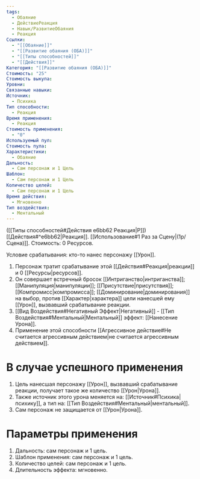 ```yaml
---
tags:
  - Обаяние
  - ДействиеРеакция
  - Навык/РазвитиеОбаяния
  - Реакция
Ссылки:
  - "[[Обаяние]]"
  - "[[Развитие обаяния (ОБА)]]"
  - "[[Типы способностей]]"
  - "[[Действия]]"
Категория: "[[Развитие обаяния (ОБА)]]"
Стоимость: "25"
Стоимость выкупа: 
Уровни: 
Связанные навыки: 
Источник:
  - Психика
Тип способности:
  - Реакция
Время применения:
  - Реакция
Стоимость применения:
  - "0"
Используемый пул: 
Стоимость пула: 
Характеристики:
  - Обаяние
Дальность:
  - Сам персонаж и 1 Цель
Шаблон:
  - Сам персонаж и 1 Цель
Количество целей:
  - Сам персонаж и 1 Цель
Время действия:
  - Мгновенно
Тип воздействия:
  - Ментальный
---
```

([[Типы способностей#Действия e6bb62 Реакция|Р]]) [[Действия#^e6bb62|Реакция]]. [[Использование#1 Раз за Сцену|(1р/Сцена)]]. Стоимость: 0 Ресурсов.

Условие срабатывания: кто-то нанес персонажу [[Урон]].

1. Персонаж тратит срабатывание этой [[Действия#Реакция|реакции]] и 0 [[Ресурсы|ресурсов]].  
2. Он совершает встречный бросок [[Интриганство|интриганства]]; [[Манипуляция|манипуляции]]; [[Присутствие|присутствия]]; [[Компромисс|компромисса]]; [[Доминирование|доминирования]] на выбор, против [[Характер|характера]] цели нанесшей ему [[Урон]], вызвавший срабатывание реакции.
3. [[Вид Воздействия#Негативный Эффект|Негативный]] - [[Тип Воздействия#Ментальный|Ментальный]] эффект: [[Нанесение Урона]]. 
4. Применение этой способности [[Агрессивное действие#Не считается агрессивным действием|не считается агрессивным действием]].

# В случае успешного применения

1. Цель нанесшая персонажу [[Урон]], вызвавший срабатывание реакции, получает такое же количество [[Урон|Урона]]. 
2. Также источник этого урона меняется на: [[Источник#Психика|психику]], а тип на: [[Тип Воздействия#Ментальный|ментальный]]. 
3. Сам персонаж не защищается от [[Урон|Урона]].
# Параметры применения

1. Дальность: сам персонаж и 1 цель.
2. Шаблон применения: сам персонаж и 1 цель.
3. Количество целей: сам персонаж и 1 цель.
4. Длительность эффекта: мгновенно.